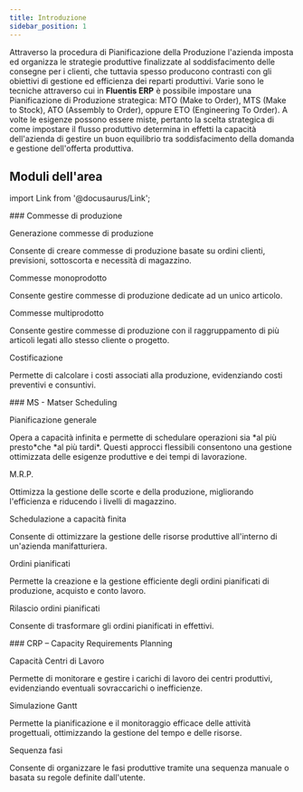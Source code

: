 ```yaml
---
title: Introduzione
sidebar_position: 1
---
```


Attraverso la procedura di Pianificazione della Produzione l'azienda imposta ed organizza le strategie produttive finalizzate al soddisfacimento delle consegne per i clienti, che tuttavia spesso producono contrasti con gli obiettivi di gestione ed efficienza dei reparti produttivi.
Varie sono le tecniche attraverso cui in **Fluentis ERP** è possibile impostare una Pianificazione di Produzione strategica: MTO (Make to Order), MTS (Make to Stock), ATO (Assembly to Order), oppure ETO (Engineering To Order).
A volte le esigenze possono essere miste, pertanto la scelta strategica di come impostare il flusso produttivo determina in effetti la capacità dell'azienda di gestire un buon equilibrio tra soddisfacimento della domanda e gestione dell'offerta produttiva.

## Moduli dell'area 

import Link from '@docusaurus/Link';

<div className="cardContainer">
    <div className="card">
###     <Link to="/docs/planning/mps-master-production-scheduling/job-orders-intro">Commesse di produzione</Link>
        <p><Link to="/docs/planning/mps-master-production-scheduling/job-order-creation" className="bold-link">Generazione commesse di produzione</Link></p>
        <p>Consente di creare commesse di produzione basate su ordini clienti, previsioni, sottoscorta e necessità di magazzino.</p>
        <p><Link to="/docs/planning/mps-master-production-scheduling/production-job-orders/new-monoproduct-job-order" className="bold-link">Commesse monoprodotto</Link></p>
        <p>Consente gestire commesse di produzione dedicate ad un unico articolo.</p>
        <p><Link to="/docs/planning/mps-master-production-scheduling/production-job-orders/new-multiproduct-job-order" className="bold-link">Commesse multiprodotto</Link></p>
        <p>Consente gestire commesse di produzione con il raggruppamento di più articoli legati allo stesso cliente o progetto.</p>
        <p><Link to="/docs/planning/mps-master-production-scheduling/production-job-orders/valorization" className="bold-link">Costificazione</Link></p>
        <p>Permette di calcolare i costi associati alla produzione, evidenziando costi preventivi e consuntivi. </p>
    </div>
</div>
<div className="cardContainer">
    <div className="card">
###     <Link to="/docs/planning/ms-master-scheduling/ms-master-scheduling-intro">MS - Matser Scheduling</Link>
        <p><Link to="/docs/planning/ms-master-scheduling/general-schedule" className="bold-link">Pianificazione generale</Link></p>
        <p>Opera a capacità infinita e permette di schedulare operazioni sia *al più presto*che *al più tardi*. Questi approcci flessibili consentono una gestione ottimizzata delle esigenze produttive e dei tempi di lavorazione.</p>
        <p><Link to="/docs/planning/ms-master-scheduling/mrp" className="bold-link">M.R.P.</Link></p>
        <p> Ottimizza la gestione delle scorte e della produzione, migliorando l'efficienza e riducendo i livelli di magazzino.</p>
        <p><Link to="/docs/planning/ms-master-scheduling/finite-capacityscheduling" className="bold-link">Schedulazione a capacità finita</Link></p>
        <p>Consente di ottimizzare la gestione delle risorse produttive all'interno di un'azienda manifatturiera.</p>
        <p><Link to="/docs/planning/ms-master-scheduling/planned-orders/new-planned-order" className="bold-link">Ordini pianificati</Link></p>
        <p>Permette la creazione e la gestione efficiente degli ordini pianificati di produzione, acquisto e conto lavoro.</p>
        <p><Link to="/docs/planning/ms-master-scheduling/planned-orders/procedures/release-planned-orders" className="bold-link">Rilascio ordini pianificati</Link></p>
        <p>Consente di trasformare gli ordini pianificati in effettivi.</p>    
    </div> 
</div> 
<div className="cardContainer">
    <div className="card">
###     <Link to="/docs/planning/capacity-requirements-planning/capacity-requirements-planning-intro">CRP – Capacity Requirements Planning</Link>
        <p><Link to="/docs/planning/capacity-requirements-planning/work-center-capacity" className="bold-link">Capacità Centri di Lavoro</Link></p>
        <p>Permette di monitorare e gestire i carichi di lavoro dei centri produttivi, evidenziando eventuali sovraccarichi o inefficienze.</p>
        <p><Link to="/docs/planning/capacity-requirements-planning/gantt-visualization/gantt-visualization-intro" className="bold-link">Simulazione Gantt</Link></p>
        <p>Permette la pianificazione e il monitoraggio efficace delle attività progettuali, ottimizzando la gestione del tempo e delle risorse.</p>
        <p><Link to="/docs/planning/capacity-requirements-planning/phase-sequences/phase-sequence-topdown" className="bold-link">Sequenza fasi</Link></p>
        <p>Consente di organizzare le fasi produttive tramite una sequenza manuale o basata su regole definite dall'utente.</p>
    </div>
</div> 


